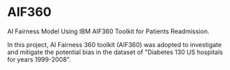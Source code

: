 # AIF360
AI Fairness Model Using IBM AIF360 Toolkit for Patients Readmission.


In this project, AI Fairness 360 toolkit (AIF360) was adopted to investigate and mitigate the potential bias in the dataset of "Diabetes 130 US hospitals for years 1999-2008".
